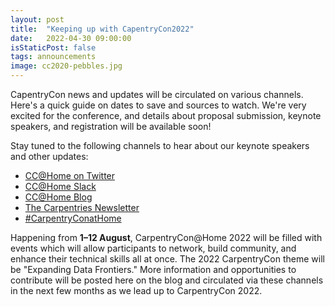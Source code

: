 ```yaml
---
layout: post
title:  "Keeping up with CapentryCon2022"
date:   2022-04-30 09:00:00
isStaticPost: false
tags: announcements
image: cc2020-pebbles.jpg
---
```


CapentryCon news and updates will be circulated on various channels. Here's a quick guide on dates to save and sources to watch. 
We're very excited for the conference, and details about proposal submission, keynote speakers, and registration will be available soon! 

Stay tuned to the following channels to hear about our keynote speakers and other updates:

- [CC@Home on Twitter](https://twitter.com/carpentrycon)
- [CC@Home Slack](https://app.slack.com/accept-shared-channel/T0E80GCKS/I039V9V3JAU/enQtMzMzNTMzNTEyMDM2OC0xZmYyZGQ3MWU0ZjdkNGNjODU0YzQ5NWQ2MjYwYzk4Yjk1NDA2NmRlMjk5N2ZmYWY5MmZjNTU0M2NkYWQyMWUw)
- [CC@Home Blog](https://2022.carpentrycon.org/blog/)
- [The Carpentries Newsletter](https://carpentries.org/newsletter/)
- [#CarpentryConatHome](https://twitter.com/search?q=%23CarpentryConAtHome)

Happening from **1&ndash;12 August**, CarpentryCon@Home 2022 will be filled with events which will allow participants to network, build community, and enhance their technical skills all at once.
The 2022 CarpentryCon theme will be "Expanding Data Frontiers." More information and opportunities to contribute will be posted here on the blog and circulated via these channels in the next few months as we lead up to CarpentryCon 2022. 